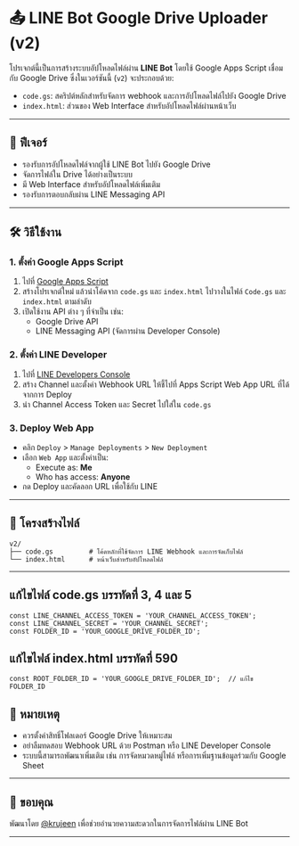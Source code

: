 # 📤 LINE Bot Google Drive Uploader (v2)

โปรเจกต์นี้เป็นการสร้างระบบอัปโหลดไฟล์ผ่าน **LINE Bot** โดยใช้ Google Apps Script เชื่อมกับ Google Drive ซึ่งในเวอร์ชันนี้ (`v2`) จะประกอบด้วย:
- `code.gs`: สคริปต์หลักสำหรับจัดการ webhook และการอัปโหลดไฟล์ไปยัง Google Drive
- `index.html`: ส่วนของ Web Interface สำหรับอัปโหลดไฟล์ผ่านหน้าเว็บ

---

## 🚀 ฟีเจอร์
- รองรับการอัปโหลดไฟล์จากผู้ใช้ LINE Bot ไปยัง Google Drive
- จัดการไฟล์ใน Drive ได้อย่างเป็นระบบ
- มี Web Interface สำหรับอัปโหลดไฟล์เพิ่มเติม
- รองรับการตอบกลับผ่าน LINE Messaging API

---

## 🛠️ วิธีใช้งาน

### 1. ตั้งค่า Google Apps Script
1. ไปที่ [Google Apps Script](https://script.google.com/)
2. สร้างโปรเจกต์ใหม่ แล้วนำโค้ดจาก `code.gs` และ `index.html` ไปวางในไฟล์ `Code.gs` และ `index.html` ตามลำดับ
3. เปิดใช้งาน API ต่าง ๆ ที่จำเป็น เช่น:
   - Google Drive API
   - LINE Messaging API (จัดการผ่าน Developer Console)

### 2. ตั้งค่า LINE Developer
1. ไปที่ [LINE Developers Console](https://developers.line.biz/)
2. สร้าง Channel และตั้งค่า Webhook URL ให้ชี้ไปที่ Apps Script Web App URL ที่ได้จากการ Deploy
3. นำ Channel Access Token และ Secret ไปใส่ใน `code.gs`

### 3. Deploy Web App
- คลิก `Deploy` > `Manage Deployments` > `New Deployment`
- เลือก `Web App` และตั้งค่าเป็น:
  - Execute as: **Me**
  - Who has access: **Anyone**
- กด Deploy และคัดลอก URL เพื่อใช้กับ LINE

---

## 🧾 โครงสร้างไฟล์

```
v2/
├── code.gs         # โค้ดหลักที่ใช้จัดการ LINE Webhook และการจัดเก็บไฟล์
└── index.html      # หน้าเว็บสำหรับอัปโหลดไฟล์
```

---

## แก้ไขไฟล์ code.gs  บรรทัดที่ 3, 4 และ 5
```
const LINE_CHANNEL_ACCESS_TOKEN = 'YOUR_CHANNEL_ACCESS_TOKEN';
const LINE_CHANNEL_SECRET = 'YOUR_CHANNEL_SECRET';
const FOLDER_ID = 'YOUR_GOOGLE_DRIVE_FOLDER_ID';
```


## แก้ไขไฟล์ index.html บรรทัดที่ 590
```
const ROOT_FOLDER_ID = 'YOUR_GOOGLE_DRIVE_FOLDER_ID';  // แก้ไข FOLDER_ID
```

## 📌 หมายเหตุ
- ควรตั้งค่าสิทธิ์โฟลเดอร์ Google Drive ให้เหมาะสม
- อย่าลืมทดสอบ Webhook URL ด้วย Postman หรือ LINE Developer Console
- ระบบนี้สามารถพัฒนาเพิ่มเติม เช่น การจัดหมวดหมู่ไฟล์ หรือการเพิ่มฐานข้อมูลร่วมกับ Google Sheet

---

## 🙏 ขอบคุณ
พัฒนาโดย [@krujeen](https://github.com/krujeen) เพื่อช่วยอำนวยความสะดวกในการจัดการไฟล์ผ่าน LINE Bot

---







